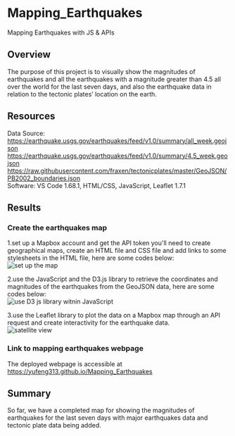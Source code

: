 # Mapping_Earthquakes
Mapping Earthquakes with JS &amp; APIs
## Overview
The purpose of this project is to visually show the magnitudes of earthquakes and all the earthquakes with a magnitude greater than 4.5 all over the world for the last seven days, and also the earthquake data in relation to the tectonic plates’ location on the earth.

## Resources
Data Source: 
https://earthquake.usgs.gov/earthquakes/feed/v1.0/summary/all_week.geojson<br/>
https://earthquake.usgs.gov/earthquakes/feed/v1.0/summary/4.5_week.geojson<br/>
https://raw.githubusercontent.com/fraxen/tectonicplates/master/GeoJSON/PB2002_boundaries.json<br/>
Software: VS Code 1.68.1, HTML/CSS, JavaScript, Leaflet 1.7.1

## Results
### Create the earthquakes map
1.set up a Mapbox account and get the API token you'll need to create geographical maps, create an HTML file and CSS file and add links to some stylesheets in the HTML file, here are some codes below:<br/>
![set up the map](https://user-images.githubusercontent.com/107179765/188703400-c4491f5a-e918-4a23-852e-a6675c0bf0ac.png)<br/>

2.use the JavaScript and the D3.js library to retrieve the coordinates and magnitudes of the earthquakes from the GeoJSON data, here are some codes below:<br/>
![use D3 js library witnin JavaScript](https://user-images.githubusercontent.com/107179765/188703444-97befb6e-3c1f-49cb-8016-002a303a01f3.png)<br/>

3.use the Leaflet library to plot the data on a Mapbox map through an API request and create interactivity for the earthquake data.<br/>
![satellite view](https://user-images.githubusercontent.com/107179765/188703874-5ce449a4-e0e4-4fc6-9438-97100389aa8e.png)
### Link to mapping earthquakes webpage
The deployed webpage is accessible at https://yufeng313.github.io/Mapping_Earthquakes

## Summary
So far, we have a completed map for showing the magnitudes of earthquakes for the last seven days with major earthquakes data and tectonic plate data being added.
